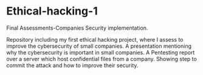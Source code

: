 # Ethical-hacking-1
Final Assessments-Companies Security implementation.

Repository including my first ethical hacking project, where I assess to improve the cybersecurity of small companies.
A presentation mentioning why the cybersecurity is important in small companies.
A Pentesting report over a server which host confidential files from a company. Showing step to commit the attack and how to improve their security.
